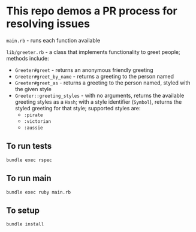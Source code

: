 # This repo demos a PR process for resolving issues

`main.rb` - runs each function available

`lib/greeter.rb` - a class that implements functionality to greet people; methods include:
* `Greeter#greet` - returns an anonymous friendly greeting
* `Greeter#greet_by_name` - returns a greeting to the person named
* `Greeter#greet_as` - returns a greeting to the person named, styled with the given style
* `Greeter::greeting_styles` - with no arguments, returns the available greeting styles as a `Hash`; with a style identifier (`Symbol`), returns the styled greeting for that style; supported styles are:
  - `:pirate`
  - `:victorian`
  - `:aussie`


## To run tests
```
bundle exec rspec
```

## To run main
```
bundle exec ruby main.rb
```

## To setup
```
bundle install
```
